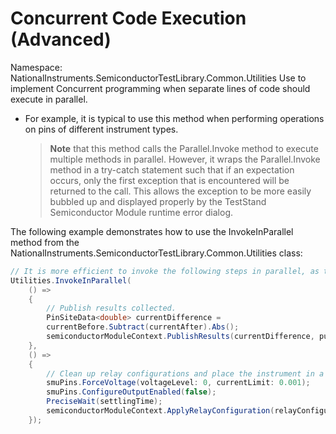 # Concurrent Code Execution (Advanced)

Namespace: NationalInstruments.SemiconductorTestLibrary.Common.Utilities
Use to implement Concurrent programming when separate lines of code should execute in parallel.

- For example, it is typical to use this method when performing operations on pins of different instrument types.

  > **Note** that this method calls the Parallel.Invoke method to execute multiple methods in parallel. However, it wraps the Parallel.Invoke method in a try-catch statement such that if an expectation occurs, only the first exception that is encountered will be returned to the call. This allows the exception to be more easily bubbled up and displayed properly by the TestStand  Semiconductor Module runtime error dialog.

The following example demonstrates how to use the InvokeInParallel method from the NationalInstruments.SemiconductorTestLibrary.Common.Utilities class:

```C#
// It is more efficient to invoke the following steps in parallel, as they are independent of each other.
Utilities.InvokeInParallel(
    () =>
    {
        // Publish results collected.
        PinSiteData<double> currentDifference = 
        currentBefore.Subtract(currentAfter).Abs();
        semiconductorModuleContext.PublishResults(currentDifference, publishedDataId: "CurrentDifference");
    },
    () =>
    {
        // Clean up relay configurations and place the instrument in a safe state, as it makes sense for any proceeding test.
        smuPins.ForceVoltage(voltageLevel: 0, currentLimit: 0.001);
        smuPins.ConfigureOutputEnabled(false);
        PreciseWait(settlingTime);
        semiconductorModuleContext.ApplyRelayConfiguration(relayConfigurationCleanup, settlingTime);
    });
```

